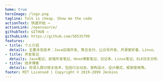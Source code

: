 ```yaml
---
home: true
heroImage: /logo.png
tagline: Talk is cheap. Show me the code
actionText: 快速开始 →
actionLink: /opensource/
githubText: GITHUB →
githubLink: https://github.com/50535799
features:
- title: 个人介绍
  details: 主要涉及技术：Java后端开发、聚合支付、公众号开发、开源爱好者、Linux。
- title: 开发笔记
  details: Java笔记、前端开发笔记、Hexo博客笔记、日记本、Linux笔记、ELK日志分析。
- title: 技术博客
  details: 将深入探讨相关技术，包括行业动态，架构设计，设计模式，框架使用等。
footer: MIT Licensed | Copyright © 2019-2099 Jenkins
---
```

